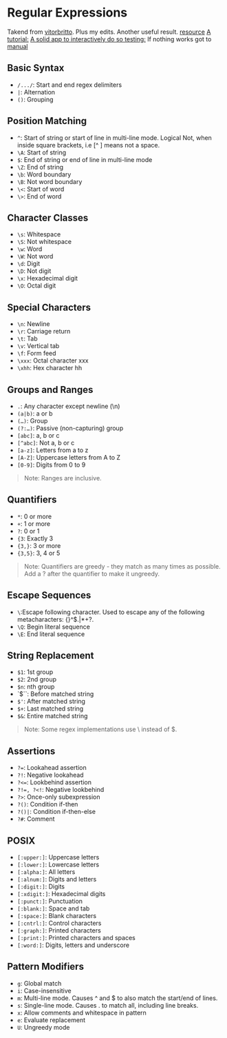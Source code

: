 
# Regular Expressions

Takend from [vitorbritto](https://gist.github.com/vitorbritto/9ff58ef998100b8f19a0). Plus my edits. 
Another useful result. [resource](https://www.py4e.com/lectures3/)
[A tutorial:](https://medium.com/factory-mind/regex-tutorial-a-simple-cheatsheet-by-examples-649dc1c3f285)
[A solid app to interactively do so testing:](https://regex101.com/r/cO8lqs/24)
If nothing works got to [manual](https://docs.python.org/3/howto/regex.html)

## Basic Syntax

- `/.../`: Start and end regex delimiters
- `|`: Alternation
- `()`: Grouping


## Position Matching

- `^`: Start of string or start of line in multi-line mode. Logical Not, when inside square brackets, i.e [^ ] means not a space.
- `\A`: Start of string
- `$`: End of string or end of line in multi-line mode
- `\Z`: End of string
- `\b`: Word boundary
- `\B`: Not word boundary
- `\<`: Start of word
- `\>`: End of word


## Character Classes

- `\s`: Whitespace
- `\S`: Not whitespace
- `\w`: Word
- `\W`: Not word
- `\d`: Digit
- `\D`: Not digit
- `\x`: Hexade­cimal digit
- `\O`: Octal digit


## Special Characters

- `\n`: Newline
- `\r`: Carriage return
- `\t`: Tab
- `\v`: Vertical tab
- `\f`: Form feed
- `\xxx`: Octal character xxx
- `\xhh`: Hex character hh


## Groups and Ranges

- `.`: Any character except newline (\n)
- `(a|b)`: a or b
- `(…)`: Group
- `(?:…)`: Passive (non-c­apt­uring) group
- `[abc]`: a, b or c
- `[^abc]`: Not a, b or c
- `[a-z]`: Letters from a to z
- `[A-Z]`: Uppercase letters from A to Z
- `[0-9]`: Digits from 0 to 9

> Note: Ranges are inclusive.


## Quantifiers

- `*`: 0 or more
- `+`: 1 or more
- `?`: 0 or 1
- `{3`: Exactly 3
- `{3,}`: 3 or more
- `{3,5}`: 3, 4 or 5

> Note: Quantifiers are greedy - they match as many times as possible. Add a ? after the quantifier to make it ungreedy.


## Escape Sequences

- `\`:Escape following character. Used to escape any of the following metacharacters: {}[]()^$.|*+?\.
- `\Q`: Begin literal sequence
- `\E`: End literal sequence


## String Replacement

- `$1`: 1st group
- `$2`: 2nd group
- `$n`: nth group
- `$``: Before matched string
- `$'`: After matched string
- `$+`: Last matched string
- `$&`: Entire matched string

> Note: Some regex implem­ent­ations use \ instead of $.


## Assertions

- `?=`: Lookahead assertion
- `?!`: Negative lookahead
- `?<=`: Lookbehind assertion
- ``?!=, ?<!``: Negative lookbehind
- `?>`: Once-only subexp­ression
- `?()`: Condition if-then
- `?()|`: Condition if-then-else
- `?#`: Comment


## POSIX

- `[:upper:]`: Uppercase letters
- `[:lower:]`: Lowercase letters
- `[:alpha:]`: All letters
- `[:alnum:]`: Digits and letters
- `[:digit:]`: Digits
- `[:xdigit:]`: Hexade­cimal digits
- `[:punct:]`: Punctu­ation
- `[:blank:]`: Space and tab
- `[:space:]`: Blank characters
- `[:cntrl:]`: Control characters
- `[:graph:]`: Printed characters
- `[:print:]`: Printed characters and spaces
- `[:word:]`: Digits, letters and underscore


## Pattern Modifiers

- `g`: Global match
- `i`: Case-i­nse­nsitive
- `m`: Multi-line mode. Causes ^ and $ to also match the start/end of lines.
- `s`: Single-line mode. Causes . to match all, including line breaks.
- `x`: Allow comments and whitespace in pattern
- `e`: Evaluate replac­ement
- `U`: Ungreedy mode
